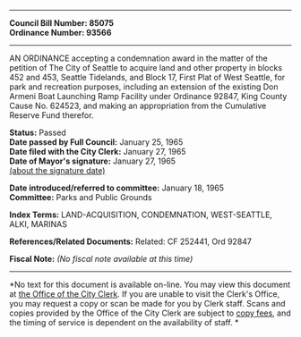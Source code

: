 * * * * *  
  
**Council Bill Number: [](#h0)[](#h2)85075**   
**Ordinance Number: 93566**  
  
* * * * *  
  
AN ORDINANCE accepting a condemnation award in the matter of the petition of The City of Seattle to acquire land and other property in blocks 452 and 453, Seattle Tidelands, and Block 17, First Plat of West Seattle, for park and recreation purposes, including an extension of the existing Don Armeni Boat Launching Ramp Facility under Ordinance 92847, King County Cause No. 624523, and making an appropriation from the Cumulative Reserve Fund therefor.  
  
**Status:** Passed   
**Date passed by Full Council:** January 25, 1965   
**Date filed with the City Clerk:** January 27, 1965   
**Date of Mayor's signature:** January 27, 1965   
[(about the signature date)](/~public/approvaldate.htm)   
  
  
**Date introduced/referred to committee:** January 18, 1965   
**Committee:** Parks and Public Grounds   
  
**Index Terms:** LAND-ACQUISITION, CONDEMNATION, WEST-SEATTLE, ALKI, MARINAS  
  
**References/Related Documents:** Related: CF 252441, Ord 92847  
  
**Fiscal Note:** *(No fiscal note available at this time)*  
  
* * * * *  
  
*No text for this document is available on-line. You may view this document at [the Office of the City Clerk](http://www.seattle.gov/leg/clerk/contactUs.htm). If you are unable to visit the Clerk's Office, you may request a copy or scan be made for you by Clerk staff. Scans and copies provided by the Office of the City Clerk are subject to [copy fees](http://clerk.seattle.gov/~public/clerkfees.htm), and the timing of service is dependent on the availability of staff. *  
  
  

